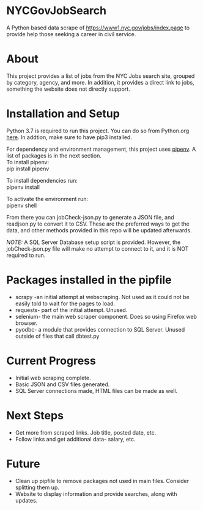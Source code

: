 # NYCGovJobSearch
A Python based data scrape of https://www1.nyc.gov/jobs/index.page to provide help those seeking a career in civil service.

# About

 This project provides a list of jobs from the NYC Jobs search site, grouped by category, agency, and more. In addition, it provides a direct link to jobs, something the website does not directly support. 

# Installation and Setup

 Python 3.7 is required to run this project. You can do so from Python.org [here](https://www.python.org/downloads/). In addtion, make sure to have pip3 installed. 

 For dependency and environment management, this project uses [pipenv](https://pipenv-fork.readthedocs.io/en/latest/). A list of packages is in the next section.  
    To install pipenv:  
    pip install pipenv

   To install dependencies run:  
    pipenv install

   To activate the environment run:  
    pipenv shell

   From there you can jobCheck-json.py to generate a JSON file, and readjson.py to convert it to CSV. These are the preferred ways to get the data, and other methods provided in this repo will be updated afterwards.

   *NOTE:* A SQL Server Database setup script is provided. However, the jobCheck-json.py file will make no attempt to connect to it, and it is NOT required to run.
# Packages installed in the pipfile

   * scrapy -an initial attempt at webscraping. Not used as it could not be easily told to wait for the pages to load.
   * requests- part of the initial attempt. Unused.
   * selenium- the main web scraper component. Does so using Firefox web browser.
   * pyodbc- a module that provides connection to SQL Server. Unused outside of files that call dbtest.py

# Current Progress

   - Initial web scraping complete. 
   - Basic JSON and CSV files generated.
   - SQL Server connections made, HTML files can be made as well.

# Next Steps
   - Get more from scraped links. Job title, posted date, etc. 
   - Follow links and get additional data- salary, etc. 
# Future
   - Clean up pipfile to remove packages not used in main files. Consider splitting them up.
   - Website to display information and provide searches, along with updates.
